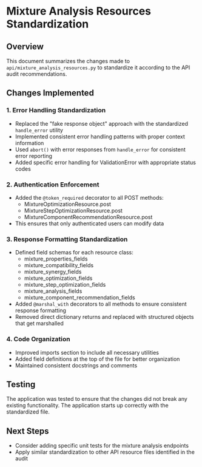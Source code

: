 # Mixture Analysis Resources Standardization

## Overview
This document summarizes the changes made to `api/mixture_analysis_resources.py` to standardize it according to the API audit recommendations.

## Changes Implemented

### 1. Error Handling Standardization
- Replaced the "fake response object" approach with the standardized `handle_error` utility
- Implemented consistent error handling patterns with proper context information
- Used `abort()` with error responses from `handle_error` for consistent error reporting
- Added specific error handling for ValidationError with appropriate status codes

### 2. Authentication Enforcement
- Added the `@token_required` decorator to all POST methods:
  - MixtureOptimizationResource.post
  - MixtureStepOptimizationResource.post
  - MixtureComponentRecommendationResource.post
- This ensures that only authenticated users can modify data

### 3. Response Formatting Standardization
- Defined field schemas for each resource class:
  - mixture_properties_fields
  - mixture_compatibility_fields
  - mixture_synergy_fields
  - mixture_optimization_fields
  - mixture_step_optimization_fields
  - mixture_analysis_fields
  - mixture_component_recommendation_fields
- Added `@marshal_with` decorators to all methods to ensure consistent response formatting
- Removed direct dictionary returns and replaced with structured objects that get marshalled

### 4. Code Organization
- Improved imports section to include all necessary utilities
- Added field definitions at the top of the file for better organization
- Maintained consistent docstrings and comments

## Testing
The application was tested to ensure that the changes did not break any existing functionality. The application starts up correctly with the standardized file.

## Next Steps
- Consider adding specific unit tests for the mixture analysis endpoints
- Apply similar standardization to other API resource files identified in the audit